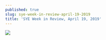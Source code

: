 ```yaml
---
published: true
slug: sye-week-in-review-april-19-2019
title: 'SYE Week in Review, April 19, 2019'
---
```

![]({{site.baseurl}}/media/prose-images/SYE%20weekly%20review%20Apr%2019.jpg)
